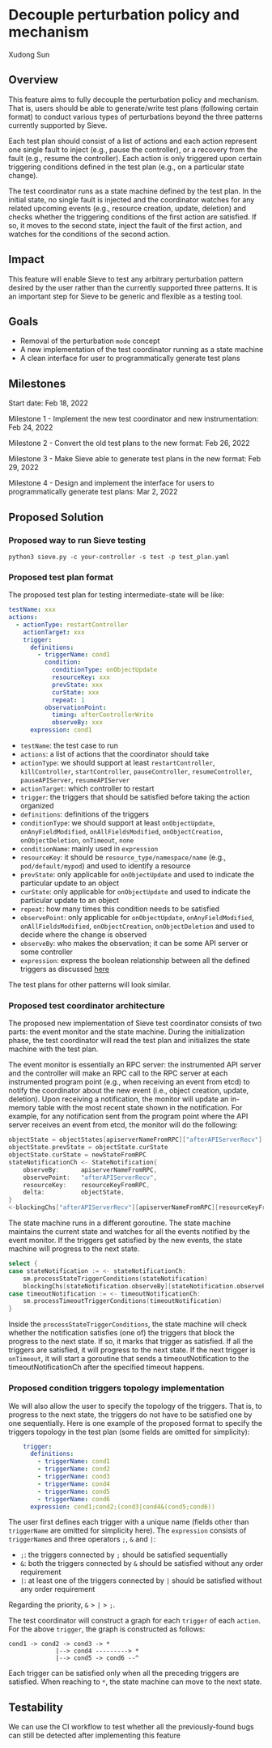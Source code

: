 # Decouple perturbation policy and mechanism

Xudong Sun

## Overview
This feature aims to fully decouple the perturbation policy and mechanism. That is, users should be able to generate/write test plans (following certain format) to conduct various types of perturbations beyond the three patterns currently supported by Sieve.

Each test plan should consist of a list of actions and each action represent one single fault to inject (e.g., pause the controller), or a recovery from the fault (e.g., resume the controller). Each action is only triggered upon certain triggering conditions defined in the test plan (e.g., on a particular state change).

The test coordinator runs as a state machine defined by the test plan. In the initial state, no single fault is injected and the coordinator watches for any related upcoming events (e.g., resource creation, update, deletion) and checks whether the triggering conditions of the first action are satisfied. If so, it moves to the second state, inject the fault of the first action, and watches for the conditions of the second action.

## Impact
This feature will enable Sieve to test any arbitrary perturbation pattern desired by the user rather than the currently supported three patterns. It is an important step for Sieve to be generic and flexible as a testing tool.

## Goals
- Removal of the perturbation `mode` concept
- A new implementation of the test coordinator running as a state machine
- A clean interface for user to programmatically generate test plans


## Milestones
Start date: Feb 18, 2022

Milestone 1 - Implement the new test coordinator and new instrumentation: Feb 24, 2022

Milestone 2 - Convert the old test plans to the new format: Feb 26, 2022

Milestone 3 - Make Sieve able to generate test plans in the new format: Feb 29, 2022

Milestone 4 - Design and implement the interface for users to programmatically generate test plans: Mar 2, 2022

## Proposed Solution

### Proposed way to run Sieve testing
```
python3 sieve.py -c your-controller -s test -p test_plan.yaml
```

### Proposed test plan format
The proposed test plan for testing intermediate-state will be like:
```yaml
testName: xxx
actions:
  - actionType: restartController
    actionTarget: xxx
    trigger:
      definitions:
        - triggerName: cond1
          condition:
            conditionType: onObjectUpdate
            resourceKey: xxx
            prevState: xxx
            curState: xxx
            repeat: 1
          observationPoint:
            timing: afterControllerWrite
            observeBy: xxx
      expression: cond1
```
- `testName`: the test case to run
- `actions`: a list of actions that the coordinator should take
- `actionType`: we should support at least `restartController`, `killController`, `startController`, `pauseController`, `resumeController`, `pauseAPIServer`, `resumeAPIServer`
- `actionTarget`: which controller to restart
- `trigger`: the triggers that should be satisfied before taking the action organized
- `definitions`: definitions of the triggers
- `conditionType`: we should support at least `onObjectUpdate`, `onAnyFieldModified`, `onAllFieldsModified`, `onObjectCreation`, `onObjectDeletion`, `onTimeout`, `none`
- `conditionName`: mainly used in `expression`
- `resourceKey`: it should be `resource_type/namespace/name` (e.g., `pod/default/mypod`) and used to identify a resource
- `prevState`: only applicable for `onObjectUpdate` and used to indicate the particular update to an object
- `curState`: only applicable for `onObjectUpdate` and used to indicate the particular update to an object
- `repeat`: how many times this condition needs to be satisfied
- `observePoint`: only applicable for `onObjectUpdate`, `onAnyFieldModified`, `onAllFieldsModified`, `onObjectCreation`, `onObjectDeletion` and used to decide where the change is observed
- `observeBy`: who makes the observation; it can be some API server or some controller
- `expression`: express the boolean relationship between all the defined triggers as discussed [here](#Proposed-condition-triggers-topology-implementation)

The test plans for other patterns will look similar.


### Proposed test coordinator architecture
The proposed new implementation of Sieve test coordinator consists of two parts: the event monitor and the state machine. During the initialization phase, the test coordinator will read the test plan and initializes the state machine with the test plan.

The event monitor is essentially an RPC server: the instrumented API server and the controller will make an RPC call to the RPC server at each instrumented program point (e.g., when receiving an event from etcd) to notify the coordinator about the new event (i.e., object creation, update, deletion). Upon receiving a notification, the monitor will update an in-memory table with the most recent state shown in the notification. For example, for any notification sent from the program point where the API server receives an event from etcd, the monitor will do the following:
```go
objectState = objectStates[apiserverNameFromRPC]["afterAPIServerRecv"][resourceKeyFromRPC]
objectState.prevState = objectState.curState
objectState.curState = newStateFromRPC
stateNotificationCh <- StateNotification{
    observeBy:      apiserverNameFromRPC,
    observePoint:   "afterAPIServerRecv",
    resourceKey:    resourceKeyFromRPC,
    delta:          objectState,
}
<-blockingChs["afterAPIServerRecv"][apiserverNameFromRPC][resourceKeyFromRPC]
```

The state machine runs in a different goroutine. The state machine maintains the current state and watches for all the events notified by the event monitor. If the triggers get satisfied by the new events, the state machine will progress to the next state.
```go
select {
case stateNotification := <- stateNotificationCh:
    sm.processStateTriggerConditions(stateNotification)
    blockingChs[stateNotification.observeBy][stateNotification.observePoint][stateNotification.resourceKey] <- "release"
case timeoutNotification := <- timeoutNotificationCh:
    sm.processTimeoutTriggerConditions(timeoutNotification)
}
```

Inside the `processStateTriggerConditions`, the state machine will check whether the notification satisfies (one of) the triggers that block the progress to the next state. If so, it marks that trigger as satisfied. If all the triggers are satisfied, it will progress to the next state. If the next trigger is `onTimeout`, it will start a goroutine that sends a timeoutNotification to the timeoutNotificationCh after the specified timeout happens.

### Proposed condition triggers topology implementation
We will also allow the user to specify the topology of the triggers. That is, to progress to the next state, the triggers do not have to be satisfied one by one sequentially. Here is one example of the proposed format to specify the triggers topology in the test plan (some fields are omitted for simplicity): 
```yaml
    trigger:
      definitions:
        - triggerName: cond1
        - triggerName: cond2
        - triggerName: cond3
        - triggerName: cond4
        - triggerName: cond5
        - triggerName: cond6
      expression: cond1;cond2;(cond3|cond4&(cond5;cond6))  
```
The user first defines each trigger with a unique name (fields other than `triggerName` are omitted for simplicity here). The `expression` consists of `triggerName`s and three operators `;`, `&` and `|`:
- `;`: the triggers connected by `;` should be satisfied sequentially
- `&`: both the triggers connected by `&` should be satisfied without any order requirement
- `|`: at least one of the triggers connected by `|` should be satisfied without any order requirement

Regarding the priority, `&` > `|` > `;`.

The test coordinator will construct a graph for each `trigger` of each `action`.
For the above `trigger`, the graph is constructed as follows:
```
cond1 -> cond2 -> cond3 -> *
             |--> cond4 ---------> *
             |--> cond5 -> cond6 --^
```
Each trigger can be satisfied only when all the preceding triggers are satisfied. When reaching to `*`, the state machine can move to the next state.

## Testability

We can use the CI workflow to test whether all the previously-found bugs can still be detected after implementing this feature
